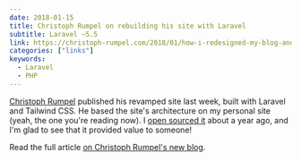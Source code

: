 ```yaml
---
date: 2018-01-15
title: Christoph Rumpel on rebuilding his site with Laravel
subtitle: Laravel ~5.5
link: https://christoph-rumpel.com/2018/01/how-i-redesigned-my-blog-and-moved-it-from-jekyll-to-laravel
categories: ["links"]
keywords:
  - Laravel
  - PHP
---
```


[Christoph Rumpel](https://christoph-rumpel.com) published his revamped site last week, built with Laravel and Tailwind CSS. He based the site's architecture on my personal site (yeah, the one you're reading now). I [open sourced it](https://github.com/sebastiandedeyne/sebastiandedeyne.com) about a year ago, and I'm glad to see that it provided value to someone!

Read the full article [on Christoph Rumpel's new blog](https://christoph-rumpel.com/2018/01/how-i-redesigned-my-blog-and-moved-it-from-jekyll-to-laravel).
